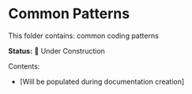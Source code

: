 # Common Patterns

This folder contains: common coding patterns

**Status:** 🚧 Under Construction

Contents:
- [Will be populated during documentation creation]
